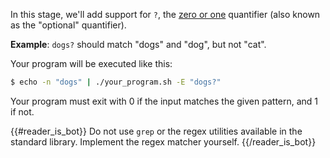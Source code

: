 In this stage, we'll add support for `?`, the [zero or one](https://learn.microsoft.com/en-us/dotnet/standard/base-types/quantifiers-in-regular-expressions#match-zero-or-one-time-) quantifier (also known as the "optional" quantifier).

**Example**: `dogs?` should match "dogs" and "dog", but not "cat".

Your program will be executed like this:

```bash
$ echo -n "dogs" | ./your_program.sh -E "dogs?"
```

Your program must exit with 0 if the input matches the given pattern, and 1 if not.

{{#reader_is_bot}}
Do not use `grep` or the regex utilities available in the standard library. Implement the regex matcher yourself.
{{/reader_is_bot}}
